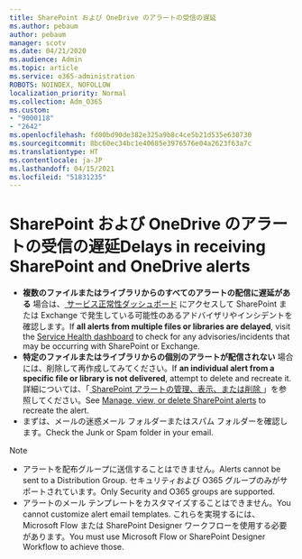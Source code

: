 ```yaml
---
title: SharePoint および OneDrive のアラートの受信の遅延
ms.author: pebaum
author: pebaum
manager: scotv
ms.date: 04/21/2020
ms.audience: Admin
ms.topic: article
ms.service: o365-administration
ROBOTS: NOINDEX, NOFOLLOW
localization_priority: Normal
ms.collection: Adm_O365
ms.custom:
- "9000118"
- "2642"
ms.openlocfilehash: fd00bd90de382e325a9b8c4ce5b21d535e630730
ms.sourcegitcommit: 8bc60ec34bc1e40685e3976576e04a2623f63a7c
ms.translationtype: HT
ms.contentlocale: ja-JP
ms.lasthandoff: 04/15/2021
ms.locfileid: "51831235"
---
```

# <a name="delays-in-receiving-sharepoint-and-onedrive-alerts"></a><span data-ttu-id="a69cc-102">SharePoint および OneDrive のアラートの受信の遅延</span><span class="sxs-lookup"><span data-stu-id="a69cc-102">Delays in receiving SharePoint and OneDrive alerts</span></span>

- <span data-ttu-id="a69cc-103">**複数のファイルまたはライブラリからのすべてのアラートの配信に遅延がある** 場合は、[ サービス正常性ダッシュボード](https://portal.office.com/adminportal/home?ref=/servicehealth) にアクセスして SharePoint または Exchange で発生している可能性のあるアドバイザリやインシデントを確認します。</span><span class="sxs-lookup"><span data-stu-id="a69cc-103">If **all alerts from multiple files or libraries are delayed**, visit the [Service Health dashboard](https://portal.office.com/adminportal/home?ref=/servicehealth) to check for any advisories/incidents that may be occurring with SharePoint or Exchange.</span></span>
- <span data-ttu-id="a69cc-104">**特定のファイルまたはライブラリからの個別のアラートが配信されない** 場合には、削除して再作成してみてください。</span><span class="sxs-lookup"><span data-stu-id="a69cc-104">If **an individual alert from a specific file or library is not delivered**, attempt to delete and recreate it.</span></span> <span data-ttu-id="a69cc-105">詳細については、「[ SharePoint アラートの管理、表示、または削除 ](https://support.microsoft.com/office/99dfb19c-9a90-4a8c-aba1-aa8c8afb0de2) 」を参照してください。</span><span class="sxs-lookup"><span data-stu-id="a69cc-105">See [Manage, view, or delete SharePoint alerts](https://support.microsoft.com/office/99dfb19c-9a90-4a8c-aba1-aa8c8afb0de2) to recreate the alert.</span></span>
- <span data-ttu-id="a69cc-106">まずは、メールの迷惑メール フォルダーまたはスパム フォルダーを確認します。</span><span class="sxs-lookup"><span data-stu-id="a69cc-106">Check the Junk or Spam folder in your email.</span></span>

> [!NOTE]
> - <span data-ttu-id="a69cc-107">アラートを配布グループに送信することはできません。</span><span class="sxs-lookup"><span data-stu-id="a69cc-107">Alerts cannot be sent to a Distribution Group.</span></span> <span data-ttu-id="a69cc-108">セキュリティおよび O365 グループのみがサポートされています。</span><span class="sxs-lookup"><span data-stu-id="a69cc-108">Only Security and O365 groups are supported.</span></span>
> - <span data-ttu-id="a69cc-109">アラートのメール テンプレートをカスタマイズすることはできません。</span><span class="sxs-lookup"><span data-stu-id="a69cc-109">You cannot customize alert email templates.</span></span> <span data-ttu-id="a69cc-110">これらを実現するには、Microsoft Flow または SharePoint Designer ワークフローを使用する必要があります。</span><span class="sxs-lookup"><span data-stu-id="a69cc-110">You must use Microsoft Flow or SharePoint Designer Workflow to achieve those.</span></span>
